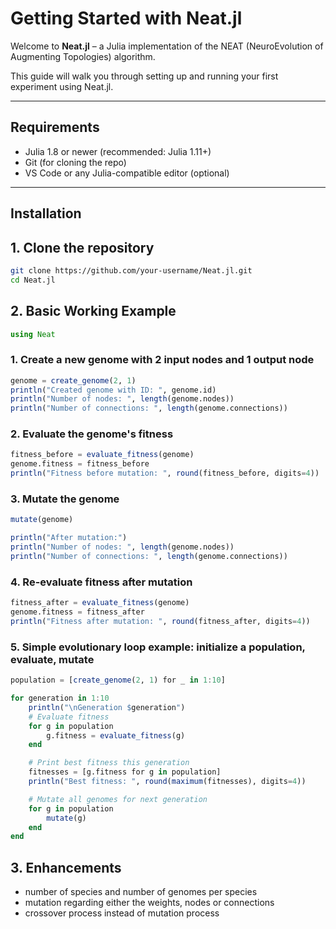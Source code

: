 # Getting Started with Neat.jl

Welcome to **Neat.jl** – a Julia implementation of the NEAT (NeuroEvolution of Augmenting Topologies) algorithm.

This guide will walk you through setting up and running your first experiment using Neat.jl.

---

## Requirements

- Julia 1.8 or newer (recommended: Julia 1.11+)
- Git (for cloning the repo)
- VS Code or any Julia-compatible editor (optional)

---

## Installation

## 1. Clone the repository

```bash
git clone https://github.com/your-username/Neat.jl.git
cd Neat.jl
```
## 2. Basic Working Example
```julia
using Neat  
```
### 1. Create a new genome with 2 input nodes and 1 output node
```julia
genome = create_genome(2, 1)
println("Created genome with ID: ", genome.id)
println("Number of nodes: ", length(genome.nodes))
println("Number of connections: ", length(genome.connections))
```
### 2. Evaluate the genome's fitness
```julia
fitness_before = evaluate_fitness(genome)
genome.fitness = fitness_before
println("Fitness before mutation: ", round(fitness_before, digits=4))
```
### 3. Mutate the genome 
```julia
mutate(genome)

println("After mutation:")
println("Number of nodes: ", length(genome.nodes))
println("Number of connections: ", length(genome.connections))
```
### 4. Re-evaluate fitness after mutation
```julia
fitness_after = evaluate_fitness(genome)
genome.fitness = fitness_after
println("Fitness after mutation: ", round(fitness_after, digits=4))
```
### 5. Simple evolutionary loop example: initialize a population, evaluate, mutate
```julia
population = [create_genome(2, 1) for _ in 1:10]

for generation in 1:10
    println("\nGeneration $generation")
    # Evaluate fitness
    for g in population
        g.fitness = evaluate_fitness(g)
    end

    # Print best fitness this generation
    fitnesses = [g.fitness for g in population]
    println("Best fitness: ", round(maximum(fitnesses), digits=4))

    # Mutate all genomes for next generation
    for g in population
        mutate(g)
    end
end
```
## 3. Enhancements
- number of species and number of genomes per species
- mutation regarding either the weights, nodes or connections
- crossover process instead of mutation process

